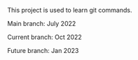 This project is used to learn git commands.

Main branch: July 2022

Current branch: Oct 2022

Future branch: Jan 2023
